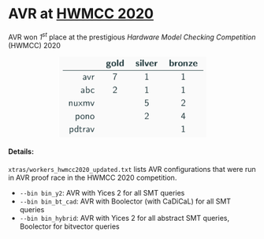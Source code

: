 # AVR at [HWMCC 2020](http://fmv.jku.at/hwmcc20/)

AVR won *1<sup>st</sup>* place at the prestigious *Hardware Model Checking Competition* (HWMCC) 2020
<p align="center">
	<img align="center" width="300" height="auto" src="../hwmcc2020_medals.png"></img>
</p>


#### Details:
```xtras/workers_hwmcc2020_updated.txt``` lists AVR configurations that were run in AVR proof race in the HWMCC 2020 competition.


- ```--bin bin_y2```: AVR with Yices 2 for all SMT queries
- ```--bin bin_bt_cad```: AVR with Boolector (with CaDiCaL) for all SMT queries
- ```--bin bin_hybrid```: AVR with Yices 2 for all abstract SMT queries, Boolector for bitvector queries
